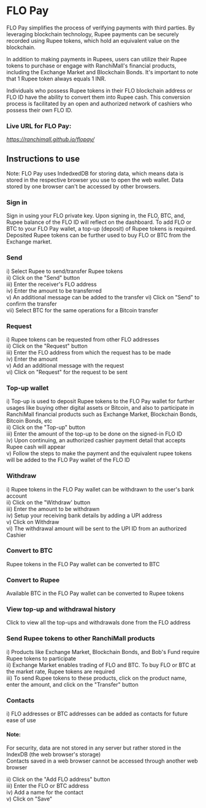 # FLO Pay  
FLO Pay simplifies the process of verifying payments with third parties. By leveraging blockchain technology, Rupee payments can be securely recorded using Rupee tokens, which hold an equivalent value on the blockchain.  

In addition to making payments in Rupees, users can utilize their Rupee tokens to purchase or engage with RanchiMall's financial products, including the Exchange Market and Blockchain Bonds. It's important to note that 1 Rupee token always equals 1 INR.  

Individuals who possess Rupee tokens in their FLO blockchain address or FLO ID have the ability to convert them into Rupee cash. This conversion process is facilitated by an open and authorized network of cashiers who possess their own FLO ID.

### Live URL for FLO Pay:
*https://ranchimall.github.io/flopay/*  

## Instructions to use  
Note: FLO Pay uses IndedxedDB for storing data, which means data is stored in the respective browser you use to open the web wallet. Data stored by one browser can't be accessed by other browsers.  

### Sign in  
Sign in using your FLO private key. Upon signing in, the FLO, BTC, and, Rupee balance of the FLO ID will reflect on the dashboard. To add FLO or BTC to your FLO Pay wallet, a top-up (deposit) of Rupee tokens is required. Deposited Rupee tokens can be further used to buy FLO or BTC from the Exchange market.  

### Send  
i) Select Rupee to send/transfer Rupee tokens  
ii) Click on the "Send" button  
iii) Enter the receiver's FLO address  
iv) Enter the amount to be transferred  
v) An additional message can be added to the transfer
vi) Click on "Send" to confirm the transfer  
vii) Select BTC for the same operations for a Bitcoin transfer  

### Request  
i) Rupee tokens can be requested from other FLO addresses  
ii) Click on the "Request" button  
iii) Enter the FLO address from which the request has to be made  
iv) Enter the amount  
v) Add an additional message with the request  
vi) Click on "Request" for the request to be sent  

### Top-up wallet  
i) Top-up is used to deposit Rupee tokens to the FLO Pay wallet for further usages like buying other digital assets or Bitcoin, and also to participate in RanchiMall financial products such as Exchange Market, Blockchain Bonds, Bitcoin Bonds, etc  
ii) Click on the "Top-up" button  
iii) Enter the amount of the top-up to be done on the signed-in FLO ID  
iv) Upon continuing, an authorized cashier payment detail that accepts Rupee cash will appear  
v) Follow the steps to make the payment and the equivalent rupee tokens will be added to the FLO Pay wallet of the FLO ID  

### Withdraw  
i) Rupee tokens in the FLO Pay wallet can be withdrawn to the user's bank account  
ii) Click on the "Withdraw' button  
iii) Enter the amount to be withdrawn  
iv) Setup your receiving bank details by adding a UPI address  
v) Click on Withdraw  
vi) The withdrawal amount will be sent to the UPI ID from an authorized Cashier  

### Convert to BTC  
Rupee tokens in the FLO Pay wallet can be converted to BTC  

### Convert to Rupee  
Available BTC in the FLO Pay wallet can be converted to Rupee tokens  

### View top-up and withdrawal history  
Click to view all the top-ups and withdrawals done from the FLO address  

### Send Rupee tokens to other RanchiMall products  
i) Products like Exchange Market, Blockchain Bonds, and Bob's Fund require Rupee tokens to participate  
ii) Exchange Market enables trading of FLO and BTC. To buy FLO or BTC at the market rate, Rupee tokens are required  
iii) To send Rupee tokens to these products, click on the product name, enter the amount, and click on the "Transfer" button  

### Contacts  
i) FLO addresses or BTC addresses can be added as contacts for future ease of use  

#### Note:  
For security, data are not stored in any server but rather stored in the IndexDB (the web browser's storage)  
Contacts saved in a web browser cannot be accessed through another web browser  

ii) Click on the "Add FLO address" button  
iii) Enter the FLO or BTC address  
iv) Add a name for the contact  
v) Click on "Save"
